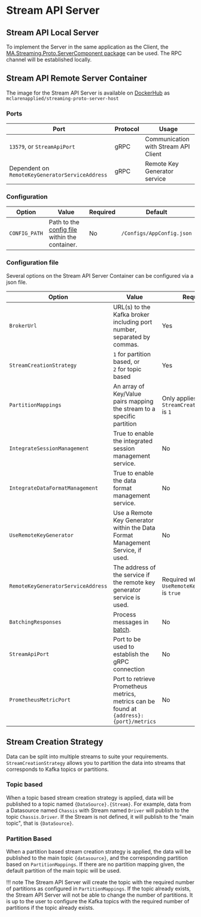 # Stream API Server

## Stream API Local Server
To implement the Server in the same application as the Client, the 
[MA.Streaming.Proto.ServerComponent package](https://github.com/orgs/mat-docs/packages/nuget/package/MA.Streaming.Proto.ServerComponent)
can be used. The RPC channel will be established locally. 

## Stream API Remote Server Container

The image for the Stream API Server is available on [DockerHub](https://hub.docker.com/r/mclarenapplied/streaming-proto-server-host)  as `mclarenapplied/streaming-proto-server-host` 

### Ports
| Port                                            | Protocol | Usage                                |
|-------------------------------------------------|----------|--------------------------------------|
| `13579`, or `StreamApiPort`                     | gRPC     | Communication with Stream API Client |  
| Dependent on `RemoteKeyGeneratorServiceAddress` | gRPC     | Remote Key Generator service         |

### Configuration
| Option        | Value                                                                | Required | Default                   |
|---------------|----------------------------------------------------------------------|----------|---------------------------|
| `CONFIG_PATH` | Path to the [config file](#configuration-file) within the container. | No       | `/Configs/AppConfig.json` |

### Configuration file
Several options on the Stream API Server Container can be configured via a json file. 

| Option                             | Value                                                                                   | Required                                          | Default | DataType              |
|------------------------------------|-----------------------------------------------------------------------------------------|---------------------------------------------------|---------|-----------------------|
| `BrokerUrl`                        | URL(s) to the Kafka broker including port number, separated by commas.                  | Yes                                               |         | string                |
| `StreamCreationStrategy`           | `1` for partition based, or<br/> `2` for topic based                                    | Yes                                               |         | int                   |
| `PartitionMappings`                | An array of Key/Value pairs mapping the stream to a specific partition                  | Only applies when `StreamCreationStrategy` is `1` |         | array\[(string,int)\] |
| `IntegrateSessionManagement`       | True to enable the integrated session management service.                               | No                                                | `true`  | bool                  |
| `IntegrateDataFormatManagement`    | True to enable the data format management service.                                      | No                                                | `true`  | bool                  |
| `UseRemoteKeyGenerator`            | Use a Remote Key Generator within the Data Format Management Service, if used.          | No                                                | `false` | bool                  |
| `RemoteKeyGeneratorServiceAddress` | The address of the service if the remote key generator service is used.                 | Required when `UseRemoteKeyGenerator` is `true`   | `""`    | string                |
| `BatchingResponses`                | Process messages in [batch](index.md/#batching-responses).                              | No                                                | `false` | bool                  |
| `StreamApiPort`                    | Port to be used to establish the gRPC connection                                        | No                                                | `13579` | int                   |
| `PrometheusMetricPort`             | Port to retrieve Prometheus metrics, metrics can be found at `{address}:{port}/metrics` | No                                                | `""`    | bool                  |

## Stream Creation Strategy

Data can be split into multiple streams to suite your requirements. `StreamCreationStrategy` allows you to partition the
data into streams that corresponds to Kafka topics or partitions. 

### Topic based

When a topic based stream creation strategy is applied, data will be published to a topic named `{DataSource}.{Stream}`. 
For example, data from a Datasource named `Chassis` with Stream named `Driver` will publish to the topic `Chassis.Driver`. 
If the Stream is not defined, it will publish to the "main topic", that is `{DataSource}`. 

### Partition Based
When a partition based stream creation strategy is applied, the data will be published to the main topic `{datasource}`, and 
the corresponding partition based on `PartitionMappings`.
If there are no partition mapping given, the default partition of the main topic will be used.   

!!! note
    The Stream API Server will create the topic with the required number of partitions as configured in 
    `PartitionMappings`. If the topic already exists, the Stream API Server will not be able to change the number of 
    partitions. It is up to the user to configure the Kafka topics with the required number of partitions if the topic 
    already exists.